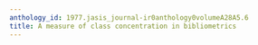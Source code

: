 ```yaml
---
anthology_id: 1977.jasis_journal-ir0anthology0volumeA28A5.6
title: A measure of class concentration in bibliometrics
---
```

